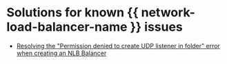 # Solutions for known {{ network-load-balancer-name }} issues

* [Resolving the "Permission denied to create UDP listener in folder" error when creating an NLB Balancer](permission-denied-to-create-udp-listener-in-folder.md)